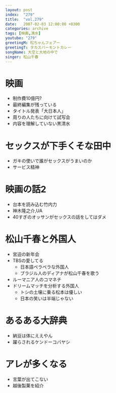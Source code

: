 ```yaml
---
layout: post
index:  "279"
title:  "vol.279"
date:   2007-02-03 12:00:00 +0300
categories: archive
tags: [映画,清水]
youtube: "279"
greetingM: 松ちゃんフェアー
greetingT: タカスバーモントカレー
songName: 大空と大地の中で
singer: 松山千春
---
```


# 映画

- 制作費10億円?
- 最終編集が残っている
- タイトル発表「大日本人」
- 周りの人たちに向けて試写会
- 内容を理解していない黒清水

# セックスが下手くそな田中

- ガキの使いで誰がセックスがうまいのか
- サービス精神

# 映画の話2

- 台本を読み込む竹内力
- 神木隆之介,UA
- 40すぎのオッサンがセックスの話をしてはダメ

# 松山千春と外国人

- 宮迫の新年会
- TBSの愛してる
  - 日本語ペラペラな外国人
  - ブラジル人のディアナが松山千春を歌う
- ルーマニア人のコマネチ
- ドリームマッチを分析する外国人
  - トシの土壌に乗る松本は優しい
  - 日本の笑いは半端じゃない

# あるある大辞典

- 納豆は体にええやん
- 躍らされるケンドーコバヤシ

# アレが多くなる
- 言葉が出てこない
- 越後製菓を紹介
